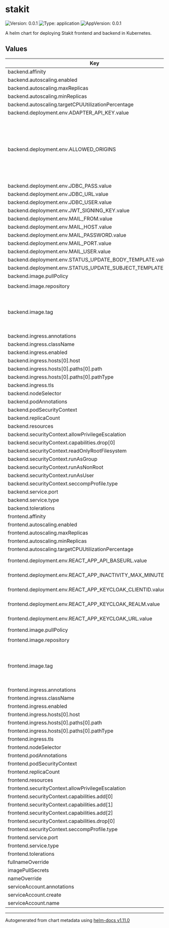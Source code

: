 # stakit

![Version: 0.0.1](https://img.shields.io/badge/Version-0.0.1-informational?style=flat-square) ![Type: application](https://img.shields.io/badge/Type-application-informational?style=flat-square) ![AppVersion: 0.0.1](https://img.shields.io/badge/AppVersion-0.0.1-informational?style=flat-square)

A helm chart for deploying Stakit frontend and backend in Kubernetes.

## Values

| Key | Type | Default | Description |
|-----|------|---------|-------------|
| backend.affinity | object | `{}` |  |
| backend.autoscaling.enabled | bool | `false` |  |
| backend.autoscaling.maxReplicas | int | `100` |  |
| backend.autoscaling.minReplicas | int | `1` |  |
| backend.autoscaling.targetCPUUtilizationPercentage | int | `80` |  |
| backend.deployment.env.ADAPTER_API_KEY.value | string | `nil` |  |
| backend.deployment.env.ALLOWED_ORIGINS | object | `{"value":null}` | Comma seperated list of origins. Usually set to the same host as your ingress host. |
| backend.deployment.env.JDBC_PASS.value | string | `nil` |  |
| backend.deployment.env.JDBC_URL.value | string | `nil` |  |
| backend.deployment.env.JDBC_USER.value | string | `nil` |  |
| backend.deployment.env.JWT_SIGNING_KEY.value | string | `nil` |  |
| backend.deployment.env.MAIL_FROM.value | string | `nil` |  |
| backend.deployment.env.MAIL_HOST.value | string | `nil` |  |
| backend.deployment.env.MAIL_PASSWORD.value | string | `nil` |  |
| backend.deployment.env.MAIL_PORT.value | int | `587` |  |
| backend.deployment.env.MAIL_USER.value | string | `nil` |  |
| backend.deployment.env.STATUS_UPDATE_BODY_TEMPLATE.value | string | `nil` |  |
| backend.deployment.env.STATUS_UPDATE_SUBJECT_TEMPLATE.value | string | `nil` |  |
| backend.image.pullPolicy | string | `"IfNotPresent"` |  |
| backend.image.repository | string | `"kvalitetsit/stakit-backend"` |  |
| backend.image.tag | string | `"0.0.3"` | Overrides the image tag whose default is the chart appVersion. |
| backend.ingress.annotations | object | `{}` |  |
| backend.ingress.className | string | `""` |  |
| backend.ingress.enabled | bool | `false` |  |
| backend.ingress.hosts[0].host | string | `"chart-example.local"` |  |
| backend.ingress.hosts[0].paths[0].path | string | `"/"` |  |
| backend.ingress.hosts[0].paths[0].pathType | string | `"ImplementationSpecific"` |  |
| backend.ingress.tls | list | `[]` |  |
| backend.nodeSelector | object | `{}` |  |
| backend.podAnnotations | object | `{}` |  |
| backend.podSecurityContext | object | `{}` |  |
| backend.replicaCount | int | `1` |  |
| backend.resources | object | `{}` |  |
| backend.securityContext.allowPrivilegeEscalation | bool | `false` |  |
| backend.securityContext.capabilities.drop[0] | string | `"ALL"` |  |
| backend.securityContext.readOnlyRootFilesystem | bool | `true` |  |
| backend.securityContext.runAsGroup | int | `11000` |  |
| backend.securityContext.runAsNonRoot | bool | `true` |  |
| backend.securityContext.runAsUser | int | `11000` |  |
| backend.securityContext.seccompProfile.type | string | `"RuntimeDefault"` |  |
| backend.service.port | int | `8080` |  |
| backend.service.type | string | `"ClusterIP"` |  |
| backend.tolerations | list | `[]` |  |
| frontend.affinity | object | `{}` |  |
| frontend.autoscaling.enabled | bool | `false` |  |
| frontend.autoscaling.maxReplicas | int | `100` |  |
| frontend.autoscaling.minReplicas | int | `1` |  |
| frontend.autoscaling.targetCPUUtilizationPercentage | int | `80` |  |
| frontend.deployment.env.REACT_APP_API_BASEURL.value | string | `"api/v1/"` | API base url |
| frontend.deployment.env.REACT_APP_INACTIVITY_MAX_MINUTES.value | string | `"30"` | Max inactivity |
| frontend.deployment.env.REACT_APP_KEYCLOAK_CLIENTID.value | string | `nil` | Keycloak client id.  |
| frontend.deployment.env.REACT_APP_KEYCLOAK_REALM.value | string | `nil` | Keycloak realm.  |
| frontend.deployment.env.REACT_APP_KEYCLOAK_URL.value | string | `nil` | Keycloak endpoint.  |
| frontend.image.pullPolicy | string | `"IfNotPresent"` |  |
| frontend.image.repository | string | `"kvalitetsit/stakit-frontend"` |  |
| frontend.image.tag | string | `"0.0.1"` | Overrides the image tag whose default is the chart appVersion. |
| frontend.ingress.annotations | object | `{}` |  |
| frontend.ingress.className | string | `""` |  |
| frontend.ingress.enabled | bool | `false` |  |
| frontend.ingress.hosts[0].host | string | `"chart-example.local"` |  |
| frontend.ingress.hosts[0].paths[0].path | string | `"/"` |  |
| frontend.ingress.hosts[0].paths[0].pathType | string | `"ImplementationSpecific"` |  |
| frontend.ingress.tls | list | `[]` |  |
| frontend.nodeSelector | object | `{}` |  |
| frontend.podAnnotations | object | `{}` |  |
| frontend.podSecurityContext | object | `{}` |  |
| frontend.replicaCount | int | `1` |  |
| frontend.resources | object | `{}` |  |
| frontend.securityContext.allowPrivilegeEscalation | bool | `false` |  |
| frontend.securityContext.capabilities.add[0] | string | `"CAP_CHOWN"` |  |
| frontend.securityContext.capabilities.add[1] | string | `"CAP_SETGID"` |  |
| frontend.securityContext.capabilities.add[2] | string | `"CAP_SETUID"` |  |
| frontend.securityContext.capabilities.drop[0] | string | `"ALL"` |  |
| frontend.securityContext.seccompProfile.type | string | `"RuntimeDefault"` |  |
| frontend.service.port | int | `80` |  |
| frontend.service.type | string | `"ClusterIP"` |  |
| frontend.tolerations | list | `[]` |  |
| fullnameOverride | string | `""` |  |
| imagePullSecrets | list | `[]` |  |
| nameOverride | string | `""` |  |
| serviceAccount.annotations | object | `{}` |  |
| serviceAccount.create | bool | `true` |  |
| serviceAccount.name | string | `""` |  |

----------------------------------------------
Autogenerated from chart metadata using [helm-docs v1.11.0](https://github.com/norwoodj/helm-docs/releases/v1.11.0)
